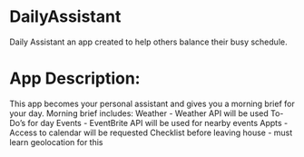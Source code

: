 # DailyAssistant
Daily Assistant an app created to help others balance their busy schedule.

# App Description: 
This app becomes your personal assistant and gives you a morning brief for your day. Morning brief includes:
Weather - Weather API will be used 
To-Do’s for day
Events - EventBrite API will be used for nearby events
Appts - Access to calendar will be requested 
Checklist before leaving house - must learn geolocation for this 

